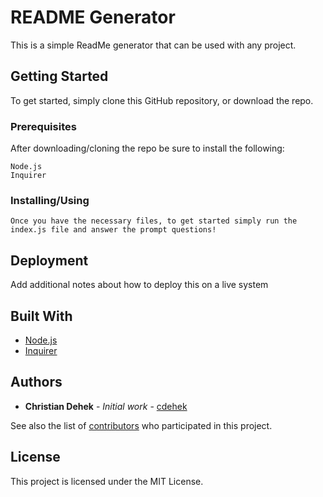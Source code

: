 # README Generator

This is a simple ReadMe generator that can be used with any project.

## Getting Started

To get started, simply clone this GitHub repository, or download the repo.

### Prerequisites

After downloading/cloning the repo be sure to install the following:

```
Node.js
Inquirer
```

### Installing/Using
```
Once you have the necessary files, to get started simply run the index.js file and answer the prompt questions!
```



## Deployment

Add additional notes about how to deploy this on a live system

## Built With
* [Node.js](https://nodejs.org/en/)
* [Inquirer](https://www.npmjs.com/package/inquirer)

## Authors

* **Christian Dehek** - *Initial work* - [cdehek](https://github.com/cdehek)

See also the list of [contributors](https://github.com/cdehek/README-generator/contributors) who participated in this project.

## License

This project is licensed under the MIT License.
